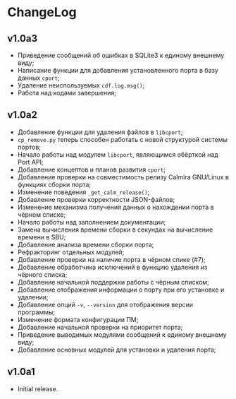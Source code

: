 # ChangeLog

## v1.0a3

* Приведение сообщений об ошибках в SQLite3 к единому внешнему виду;
* Написание функции для добавления установленного порта в базу данных `cport`;
* Удаление неиспользуемых `cdf.log.msg()`;
* Работа над кодами завершения;

## v1.0a2

* Добавление функции для удаления файлов в `libcport`;
* `cp_remove.py` теперь способен работать с новой структурой системы портов;
* Начало работы над модулем `libcport`, являющимся обёрткой над Port API;
* Добавление концептов и планов развития `cport`;
* Добавление проверки на совместимость релизу Calmira GNU/Linux в функциях сборки порта;
* Изменение поведения `_get_calm_release()`;
* Добавление проверки корректности JSON-файлов;
* Изменение механизма получения данных о нахождении порта в чёрном списке;
* Начало работы над заполнением документации;
* Замена вычисления времени сборки в секундах на вычисление времени в SBU;
* Добавление анализа времени сборки порта;
* Рефракторинг отдельных модулей;
* Добавление проверки на наличие порта в чёрном спике (#7);
* Добавление обработчика исключений в функцию удаления из чёрного списка;
* Добавление начальной поддержки работы с чёрным списком;
* Добавление отображения информации о порту при его установке и удалении;
* Добавление опций `-v`, `--version` для отображения версии программы;
* Изменение формата конфигурации ПМ;
* Добавление начальной проверки на приоритет порта;
* Приведение выводимых модулями сообщений к единому внешнему виду;
* Добавление основных модулей для установки и удаления порта;

## v1.0a1

* Initial release.